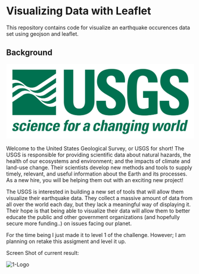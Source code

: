 # Visualizing Data with Leaflet
This repository contains code for visualize an earthquake occurences data set using geojson and leaflet. 

## Background

![1-Logo](Images/1-Logo.png)

Welcome to the United States Geological Survey, or USGS for short! The USGS is responsible for providing scientific data about natural hazards, the health of our ecosystems and environment; and the impacts of climate and land-use change. Their scientists develop new methods and tools to supply timely, relevant, and useful information about the Earth and its processes. As a new hire, you will be helping them out with an exciting new project!

The USGS is interested in building a new set of tools that will allow them visualize their earthquake data. They collect a massive amount of data from all over the world each day, but they lack a meaningful way of displaying it. Their hope is that being able to visualize their data will allow them to better educate the public and other government organizations (and hopefully secure more funding..) on issues facing our planet.

For the time being I just made it to level 1 of the challenge. However; I am planning on retake this assigment and level it up.

Screen Shot of current result:

![1-Logo](Images/6-Time_Keeps_On_Ticking)
